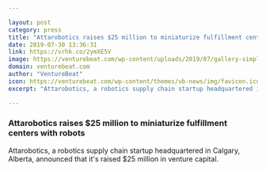 ```yaml
---

layout: post
category: press
title: "Attarobotics raises $25 million to miniaturize fulfillment centers with robots"
date: 2019-07-30 13:36:31
link: https://vrhk.co/2ymXE5V
image: https://venturebeat.com/wp-content/uploads/2019/07/gallery-simple-magic-1-e1564493242557.jpg?w=1200&strip=all
domain: venturebeat.com
author: "VentureBeat"
icon: https://venturebeat.com/wp-content/themes/vb-news/img/favicon.ico
excerpt: "Attarobotics, a robotics supply chain startup headquartered in Calgary, Alberta, announced that it's raised $25 million in venture capital."

---
```


### Attarobotics raises $25 million to miniaturize fulfillment centers with robots

Attarobotics, a robotics supply chain startup headquartered in Calgary, Alberta, announced that it's raised $25 million in venture capital.